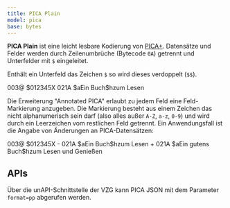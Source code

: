 ```yaml
---
title: PICA Plain
model: pica
base: bytes
---
```


**PICA Plain** ist eine leicht lesbare Kodierung von [PICA+](../pica). Datensätze und Felder werden durch Zeilenumbrüche (Bytecode `0A`) getrennt und Unterfelder mit `$` eingeleitet.

Enthält ein Unterfeld das Zeichen `$` so wird dieses verdoppelt (`$$`).

<example>
003@ $012345X
021A $aEin Buch$hzum Lesen
</example>

Die Erweiterung "Annotated PICA" erlaubt zu jedem Feld eine Feld-Markierung anzugeben. Die Markierung besteht aus einem Zeichen das nicht alphanumerisch sein darf (also alles außer `A-Z`, `a-z`, `0-9`) und wird durch ein Leerzeichen vom restlichen Feld getrennt. Ein Anwendungsfall ist die Angabe von Änderungen an PICA-Datensätzen:

<example>
  003@ $012345X
- 021A $aEin Buch$hzum Lesen
+ 021A $aEin gutens Buch$hzum Lesen und Genießen
</example>

## APIs

Über die unAPI-Schnittstelle der VZG kann PICA JSON mit dem Parameter `format=pp` abgerufen werden.
